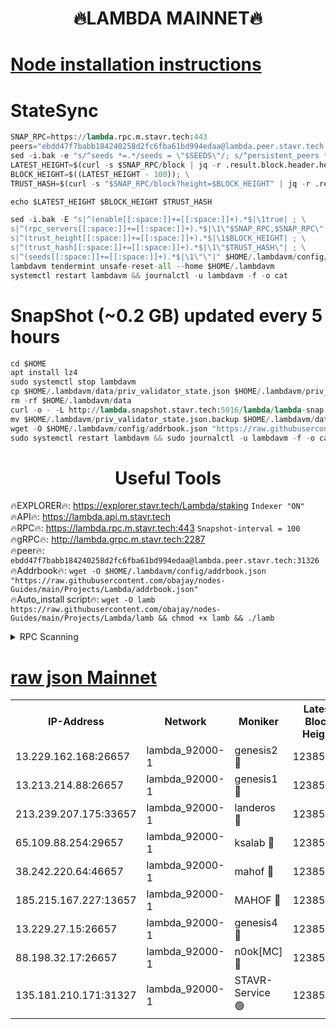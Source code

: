 <h1 align="center"> 🔥LAMBDA MAINNET🔥</h1>


[Node installation instructions](https://github.com/obajay/nodes-Guides/tree/main/Projects/Lambda)
=


# StateSync
```python
SNAP_RPC=https://lambda.rpc.m.stavr.tech:443
peers="ebdd47f7babb184240258d2fc6fba61bd994edaa@lambda.peer.stavr.tech:31326" 
sed -i.bak -e "s/^seeds *=.*/seeds = \"$SEEDS\"/; s/^persistent_peers *=.*/persistent_peers = \"$PEERS\"/" $HOME/.lambdavm/config/config.toml
LATEST_HEIGHT=$(curl -s $SNAP_RPC/block | jq -r .result.block.header.height); \
BLOCK_HEIGHT=$((LATEST_HEIGHT - 100)); \
TRUST_HASH=$(curl -s "$SNAP_RPC/block?height=$BLOCK_HEIGHT" | jq -r .result.block_id.hash)

echo $LATEST_HEIGHT $BLOCK_HEIGHT $TRUST_HASH

sed -i.bak -E "s|^(enable[[:space:]]+=[[:space:]]+).*$|\1true| ; \
s|^(rpc_servers[[:space:]]+=[[:space:]]+).*$|\1\"$SNAP_RPC,$SNAP_RPC\"| ; \
s|^(trust_height[[:space:]]+=[[:space:]]+).*$|\1$BLOCK_HEIGHT| ; \
s|^(trust_hash[[:space:]]+=[[:space:]]+).*$|\1\"$TRUST_HASH\"| ; \
s|^(seeds[[:space:]]+=[[:space:]]+).*$|\1\"\"|" $HOME/.lambdavm/config/config.toml
lambdavm tendermint unsafe-reset-all --home $HOME/.lambdavm
systemctl restart lambdavm && journalctl -u lambdavm -f -o cat

```
# SnapShot (~0.2 GB) updated every 5 hours
```python
cd $HOME
apt install lz4
sudo systemctl stop lambdavm
cp $HOME/.lambdavm/data/priv_validator_state.json $HOME/.lambdavm/priv_validator_state.json.backup
rm -rf $HOME/.lambdavm/data
curl -o - -L http://lambda.snapshot.stavr.tech:5016/lambda/lambda-snap.tar.lz4 | lz4 -c -d - | tar -x -C $HOME/.lambdavm --strip-components 2
mv $HOME/.lambdavm/priv_validator_state.json.backup $HOME/.lambdavm/data/priv_validator_state.json
wget -O $HOME/.lambdavm/config/addrbook.json "https://raw.githubusercontent.com/obajay/nodes-Guides/main/Projects/Lambda/addrbook.json"
sudo systemctl restart lambdavm && sudo journalctl -u lambdavm -f -o cat
```
 <h1 align="center"> Useful Tools</h1>

🔥EXPLORER🔥:      https://explorer.stavr.tech/Lambda/staking	        `Indexer "ON"` \
🔥API🔥: 			 		 https://lambda.api.m.stavr.tech \
🔥RPC🔥:           https://lambda.rpc.m.stavr.tech:443	              `Snapshot-interval = 100` \
🔥gRPC🔥:          http://lambda.grpc.m.stavr.tech:2287 \
🔥peer🔥:					 `ebdd47f7babb184240258d2fc6fba61bd994edaa@lambda.peer.stavr.tech:31326` \
🔥Addrbook🔥:    ```wget -O $HOME/.lambdavm/config/addrbook.json "https://raw.githubusercontent.com/obajay/nodes-Guides/main/Projects/Lambda/addrbook.json"``` \
🔥Auto_install script🔥: ```wget -O lamb https://raw.githubusercontent.com/obajay/nodes-Guides/main/Projects/Lambda/lamb && chmod +x lamb && ./lamb```


<details>
<summary>RPC Scanning</summary>

<h2 align="center"> We scan nodes in real time every 4 hours. And we provide the final result of RPC endpoints.
We cannot influence the operation of these nodes in any way. </h2>


```python
If Voting Power is higher than 0 --> then the Node is a validator of the network and may be subject to attack and be a potential threat to the chain.
```
```python
We marked such validators with a red symbol
```

</details>

[raw json Mainnet](https://rpc-check.lambm.stavr.tech/lambm/rpc-lambm-result.json)
=


<table><tr><th>IP-Address</th><th>Network</th><th>Moniker</th><th>Latest Block Height</th><th>Earliest Block Height</th><th>Catching Up</th><th>Tx Index</th><th>Voting Power</th><th>Scan Time</th></tr><tr><td>13.229.162.168:26657</td><td>lambda_92000-1</td><td>genesis2 🔴</td><td>12385166</td><td>1</td><td>False</td><td>on</td><td>15894466</td><td>2024-03-28T03:28:22.916913526UTC</td></tr><tr><td>13.213.214.88:26657</td><td>lambda_92000-1</td><td>genesis1 🔴</td><td>12385166</td><td>1</td><td>False</td><td>on</td><td>730456</td><td>2024-03-28T03:28:27.639151686UTC</td></tr><tr><td>213.239.207.175:33657</td><td>lambda_92000-1</td><td>landeros 🔴</td><td>12385165</td><td>8136001</td><td>False</td><td>off</td><td>6715135</td><td>2024-03-28T03:28:15.622152310UTC</td></tr><tr><td>65.109.88.254:29657</td><td>lambda_92000-1</td><td>ksalab 🔴</td><td>12385168</td><td>8715001</td><td>False</td><td>on</td><td>518665</td><td>2024-03-28T03:28:32.305912485UTC</td></tr><tr><td>38.242.220.64:46657</td><td>lambda_92000-1</td><td>mahof 🔴</td><td>12385168</td><td>10131001</td><td>False</td><td>off</td><td>770350</td><td>2024-03-28T03:28:34.695524667UTC</td></tr><tr><td>185.215.167.227:13657</td><td>lambda_92000-1</td><td>MAHOF 🔴</td><td>12385166</td><td>10134001</td><td>False</td><td>on</td><td>3051510</td><td>2024-03-28T03:28:26.426921272UTC</td></tr><tr><td>13.229.27.15:26657</td><td>lambda_92000-1</td><td>genesis4 🔴</td><td>12385166</td><td>11043001</td><td>False</td><td>on</td><td>9555156</td><td>2024-03-28T03:28:26.158260181UTC</td></tr><tr><td>88.198.32.17:26657</td><td>lambda_92000-1</td><td>n0ok[MC] 🔴</td><td>12385169</td><td>12285169</td><td>False</td><td>off</td><td>1578630</td><td>2024-03-28T03:28:36.949350700UTC</td></tr><tr><td>135.181.210.171:31327</td><td>lambda_92000-1</td><td>STAVR-Service 🟢</td><td>12385167</td><td>12384501</td><td>False</td><td>on</td><td>0</td><td>2024-03-28T03:28:32.005862465UTC</td></tr></table>

